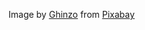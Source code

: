 Image by <a href="https://pixabay.com/users/ghinzo-10938903/?utm_source=link-attribution&utm_medium=referral&utm_campaign=image&utm_content=4896141">Ghinzo</a> from <a href="https://pixabay.com//?utm_source=link-attribution&utm_medium=referral&utm_campaign=image&utm_content=4896141">Pixabay</a>